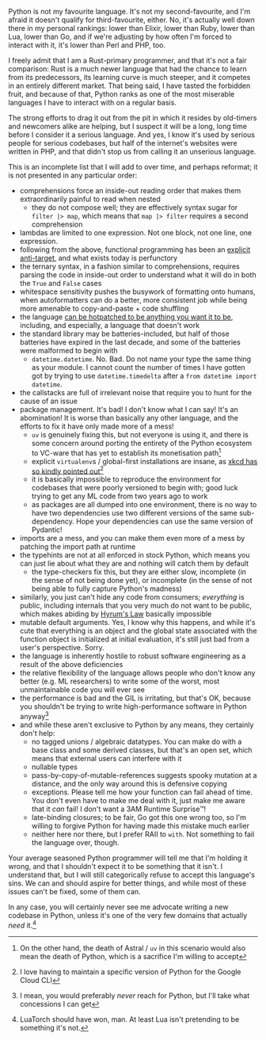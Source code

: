Python is not my favourite language. It's not my second-favourite, and I'm afraid it doesn't qualify for third-favourite, either. No, it's actually well down there in my personal rankings: lower than Elixir, lower than Ruby, lower than Lua, lower than Go, and if we're adjusting by how often I'm forced to interact with it, it's lower than Perl and PHP, too.

<!-- more -->

I freely admit that I am a Rust-primary programmer, and that it's not a fair comparison: Rust is a much newer language that had the chance to learn from its predecessors, its learning curve is much steeper, and it competes in an entirely different market. That being said, I have tasted the forbidden fruit, and because of that, Python ranks as one of the most miserable languages I have to interact with on a regular basis.

The strong efforts to drag it out from the pit in which it resides by old-timers and newcomers alike are helping, but I suspect it will be a long, long time before I consider it a serious language. And yes, I know it's used by serious people for serious codebases, but half of the internet's websites were written in PHP, and that didn't stop us from calling it an unserious language.

This is an incomplete list that I will add to over time, and perhaps reformat; it is not presented in any particular order:

- comprehensions force an inside-out reading order that makes them extraordinarily painful to read when nested
  - they do not compose well; they are effectively syntax sugar for `filter |> map`, which means that `map |> filter` requires a second comprehension
- lambdas are limited to one expression. Not one block, not one line, one expression.
- following from the above, functional programming has been an [explicit anti-target](https://www.artima.com/weblogs/viewpost.jsp?thread=98196), and what exists today is perfunctory
- the ternary syntax, in a fashion similar to comprehensions, requires parsing the code in inside-out order to understand what it will do in both the `True` and `False` cases
- whitespace sensitivity pushes the busywork of formatting onto humans, when autoformatters can do a better, more consistent job while being more amenable to copy-and-paste + code shuffling
- the language [can be hotpatched to be anything you want it to be](https://www.youtube.com/watch?v=H2yfXnUb1S4), including, and especially, a language that doesn't work
- the standard library may be batteries-included, but half of those batteries have expired in the last decade, and some of the batteries were malformed to begin with
  - `datetime.datetime`. No. Bad. Do not name your type the same thing as your module. I cannot count the number of times I have gotten got by trying to use `datetime.timedelta` after a `from datetime import datetime`.
- the callstacks are full of irrelevant noise that require you to hunt for the cause of an issue
- package management. It's bad! I don't know what I can say! It's an abomination! It is worse than basically any other language, and the efforts to fix it have only made more of a mess!
  - `uv` is genuinely fixing this, but not everyone is using it, and there is some concern around porting the entirety of the Python ecosystem to VC-ware that has yet to establish its monetisation path[^vcware]
  - explicit `virtualenv`s / global-first installations are insane, as [xkcd has so kindly pointed out](https://xkcd.com/1987/)[^gcs]
  - it is basically impossible to reproduce the environment for codebases that were poorly versioned to begin with; good luck trying to get any ML code from two years ago to work
  - as packages are all dumped into one environment, there is no way to have two dependencies use two different versions of the same sub-dependency. Hope your dependencies can use the same version of Pydantic!
- imports are a mess, and you can make them even more of a mess by patching the import path at runtime
- the typehints are not at all enforced in stock Python, which means you can just lie about what they are and nothing will catch them by default
  - the type-checkers fix this, but they are either slow, incomplete (in the sense of not being done yet), or incomplete (in the sense of not being able to fully capture Python's madness)
- similarly, you just can't hide any code from consumers; _everything_ is public, including internals that you very much do not want to be public, which makes abiding by [Hyrum's Law](https://www.hyrumslaw.com/) basically impossible
- mutable default arguments. Yes, I know why this happens, and while it's cute that everything is an object and the global state associated with the function object is initialized at initial evaluation, it's still just bad from a user's perspective. Sorry.
- the language is inherently hostile to robust software engineering as a result of the above deficiencies
- the relative flexibility of the language allows people who don't know any better (e.g. ML researchers) to write some of the worst, most unmaintainable code you will ever see
- the performance is bad and the GIL is irritating, but that's OK, because you shouldn't be trying to write high-performance software in Python anyway[^ireallyhatepython]
- and while these aren't exclusive to Python by any means, they certainly don't help:
  - no tagged unions / algebraic datatypes. You can make do with a base class and some derived classes, but that's an open set, which means that external users can interfere with it
  - nullable types
  - pass-by-copy-of-mutable-references suggests spooky mutation at a distance, and the only way around this is defensive copying
  - exceptions. Please tell me how your function can fail ahead of time. You don't even have to make me deal with it, just make me aware that it _can_ fail! I don't want a 3AM Runtime Surprise™!
  - late-binding closures; to be fair, Go got this one wrong too, so I'm willing to forgive Python for having made this mistake much earlier
  - neither here nor there, but I prefer RAII to `with`. Not something to fail the language over, though.

[^vcware]: On the other hand, the death of Astral / `uv` in this scenario would also mean the death of Python, which is a sacrifice I'm willing to accept
[^gcs]: I love having to maintain a specific version of Python for the Google Cloud CLI
[^ireallyhatepython]: I mean, you would preferably _never_ reach for Python, but I'll take what concessions I can get

Your average seasoned Python programmer will tell me that I'm holding it wrong, and that I shouldn't expect it to be something that it isn't. I understand that, but I will still categorically refuse to accept this language's sins. We can and should aspire for better things, and while most of these issues can't be fixed, some of them can.

In any case, you will certainly never see me advocate writing a new codebase in Python, unless it's one of the very few domains that actually _need_ it.[^luatorch]

[^luatorch]: LuaTorch should have won, man. At least Lua isn't pretending to be something it's not.
